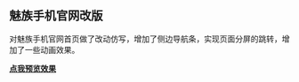 魅族手机官网改版
---
对魅族手机官网首页做了改动仿写，增加了侧边导航条，实现页面分屏的跳转，增加了一些动画效果。

[**点我预览效果**](https://rosesnow.top/mzPhone-WebPage/index)